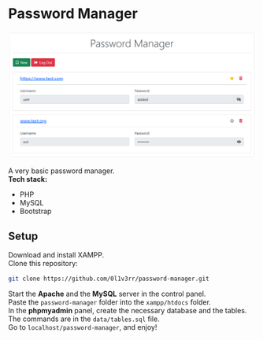 # Password Manager

<img src="screenshots/v1.png" alt="screenshot" width="800px">

A very basic password manager.<br>
**Tech stack:**
- PHP
- MySQL
- Bootstrap

## Setup
Download and install XAMPP.<br>
Clone this repository:
```sh
git clone https://github.com/0l1v3rr/password-manager.git
```
Start the **Apache** and the **MySQL** server in the control panel.<br>
Paste the `password-manager` folder into the `xampp/htdocs` folder.<br>
In the **phpmyadmin** panel, create the necessary database and the tables. The commands are in the `data/tables.sql` file.<br>
Go to `localhost/password-manager`, and enjoy!
